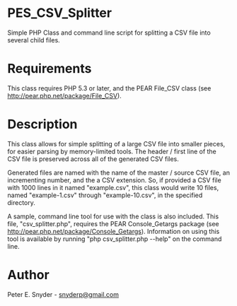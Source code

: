 PES_CSV_Splitter
================

Simple PHP Class and command line script for splitting a CSV file into several
child files.

Requirements
===

This class requires PHP 5.3 or later, and the PEAR File_CSV class (see 
http://pear.php.net/package/File_CSV).

Description
===

This class allows for simple splitting of a large CSV file into smaller pieces,
for easier parsing by memory-limited tools.  The header / first line of the CSV
file is preserved across all of the generated CSV files.

Generated files are named with the name of the master / source CSV file, an
incrementing number, and the a CSV extension.  So, if provided a CSV file with
1000 lines in it named "example.csv", this class would write 10 files, named
"example-1.csv" through "example-10.csv", in the specified directory.

A sample, command line tool for use with the class is also included.  This
file, "csv_splitter.php", requires the PEAR Console_Getargs package (see
http://pear.php.net/package/Console_Getargs).  Information on using this tool
is available by running "php csv_splitter.php --help" on the command line.

Author
===
Peter E. Snyder - snyderp@gmail.com
